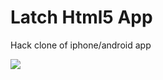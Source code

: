 # Latch Html5 App
Hack clone of iphone/android app

![](http://www.fourcoders.com/wp-includes/images/apphtml5.png)
